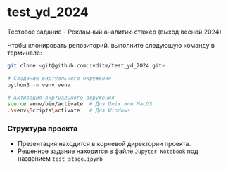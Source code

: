 # test_yd_2024
Тестовое задание - Рекламный аналитик-стажёр (выход весной 2024)

Чтобы клонировать репозиторий, выполните следующую команду в терминале:

```bash
git clone <git@github.com:ivditm/test_yd_2024.git>

# Создание виртуального окружения
python3 -m venv venv

# Активация виртуального окружения
source venv/bin/activate  # Для Unix или MacOS
.\venv\Scripts\activate   # Для Windows
```
### Структура проекта
- Презентация находится в корневой директории проекта.
- Решенное задание находится в файле `Jupyter Notebook` под названием `test_stage.ipynb`

